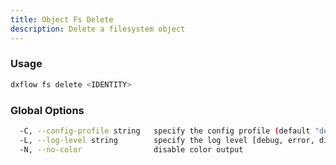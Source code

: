 ```yaml
---
title: Object Fs Delete 
description: Delete a filesystem object
---
```


### Usage

```bash
dxflow fs delete <IDENTITY>
```

### Global Options

```bash
  -C, --config-profile string   specify the config profile (default "default")
  -L, --log-level string        specify the log level [debug, error, disabled] (default "disabled")
  -N, --no-color                disable color output
```

